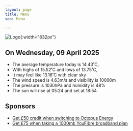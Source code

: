 ```yaml
---
layout: page
title: Menu
seo: Menu

---
```


![Logo](/images/logo.jpg){:width="832px"}

<!-- weather_marker starts -->
## On Wednesday, 09 April 2025

- The average temperature today is 14.43˚C,
- With highs of 15.52˚C and lows of 13.75˚C,
- It may feel like 13.18˚C with clear sky
- The wind speed is 4.63m/s and visibility is 10000m
- The pressure is 1030hPa and humidity is 48%
- The sun will rise at 05:24 and set at 18:54

<!-- weather_marker ends -->

## Sponsors

- [Get £50 credit when switching to Octopus Energy](https://bit.ly/3oD1nnS)
- [Get £75 when taking a 1000mb YouFibre broadband plan](https://aklam.io/91zWhU?)



